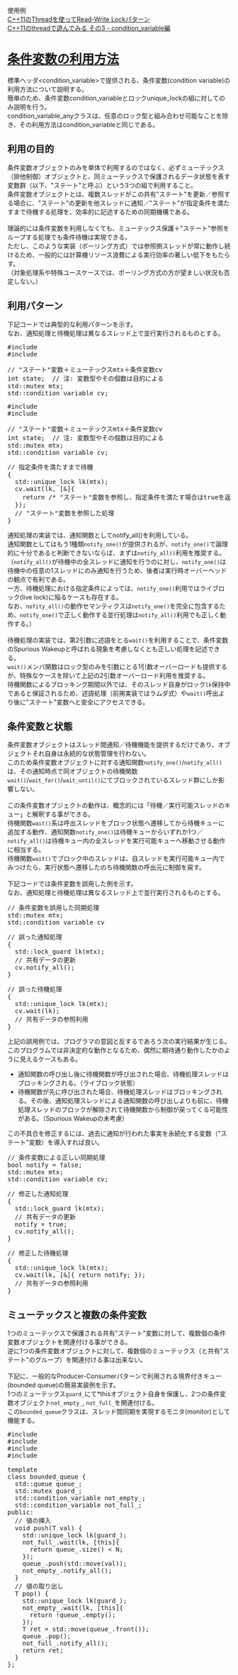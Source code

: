 使用例<br/>
[C++11のThreadを使ってRead-Write Lockパターン](https://qiita.com/hiro4669/items/bffbfa93312f2b7f6870)<br/>
[C++11のthreadで遊んでみる その3 - condition_variable編](https://minus9d.hatenablog.com/entry/20131009/1381326432)<br/>

# [条件変数の利用方法](https://cpprefjp.github.io/article/lib/how_to_use_cv.html)

標準ヘッダ<condition_variable>で提供される、条件変数(condition variable)の利用方法について説明する。<br/>
簡単のため、条件変数condition_variableとロックunique_lock<mutex>の組に対してのみ説明を行う。<br/>
condition_variable_anyクラスは、任意のロック型と組み合わせ可能なことを除き、その利用方法はcondition_variableと同じである。<br/>

## 利用の目的

条件変数オブジェクトのみを単体で利用するのではなく、必ずミューテックス（排他制御）オブジェクトと、同ミューテックスで保護されるデータ状態を表す変数群（以下、"ステート"と呼ぶ）という3つの組で利用すること。<br/>
条件変数オブジェクトとは、複数スレッドがこの共有"ステート"を更新／参照する場合に、"ステート"の更新を他スレッドに通知／"ステート"が指定条件を満たすまで待機する処理を、効率的に記述するための同期機構である。<br/>
<br/>
理論的には条件変数を利用しなくても、ミューテックス保護＋"ステート"参照をループする処理でも条件待機は実現できる。<br/>
ただし、このような実装（ポーリング方式）では参照側スレッドが常に動作し続けるため、一般的には計算機リソース浪費による実行効率の著しい低下をもたらす。<br/>
（対象処理系や特殊ユースケースでは、ポーリング方式の方が望ましい状況も否定しない。）<br/>

## 利用パターン

下記コードでは典型的な利用パターンを示す。<br/>
なお、通知処理と待機処理は異なるスレッド上で並行実行されるものとする。<br/>

<pre>
#include <mutex>
#include <condition_variable>

// "ステート"変数＋ミューテックスmtx＋条件変数cv
int state;  // 注: 変数型やその個数は目的による
std::mutex mtx;
std::condition_variable cv;
</pre>

<pre>
#include <mutex>
#include <condition_variable>

// "ステート"変数＋ミューテックスmtx＋条件変数cv
int state;  // 注: 変数型やその個数は目的による
std::mutex mtx;
std::condition_variable cv;
</pre>

<pre>
// 指定条件を満たすまで待機
{
  std::unique_lock<std::mutex> lk(mtx);
  cv.wait(lk, [&]{
    return /* "ステート"変数を参照し、指定条件を満たす場合はtrueを返す */;
  });
  // "ステート"変数を参照した処理
}
</pre>

通知処理の実装では、通知関数としてnotify_all()を利用している。<br/>
通知関数としてはもう1種類`notify_one()`が提供されるが、`notify_one()`で論理的に十分であると判断できないならば、まずは`notify_all()`利用を推奨する。<br/>
（`notify_all()`が待機中の全スレッドに通知を行うのに対し、`notify_one()`は待機中の任意の1スレッドにのみ通知を行うため、後者は実行時オーバーヘッドの観点で有利である。<br/>
一方、待機処理における指定条件によっては、`notify_one()`利用ではライブロック(live lock)に陥るケースも存在する。<br/>
なお、`nofity_all()`の動作セマンティクスは`notify_one()`を完全に包含するため、`notify_one()`で正しく動作する並行処理は`notify_all()`利用でも正しく動作する。）<br/>
<br/>
待機処理の実装では、第2引数に述語をとる`wait()`を利用することで、条件変数のSpurious Wakeupと呼ばれる現象を考慮しなくとも正しい処理を記述できる。<br/>
`wait()`メンバ関数はロック型のみを引数にとる1引数オーバーロードも提供するが、特殊なケースを除いて上記の2引数オーバーロード利用を推奨する。<br/>
待機関数によるブロッキング期間以外では、そのスレッド自身がロック`lk`保持中であると保証されるため、述語処理（前掲実装ではラムダ式）や`wait()`呼出より後に"ステート"変数へと安全にアクセスできる。<br/>

## 条件変数と状態

条件変数オブジェクトはスレッド間通知／待機機能を提供するだけであり、オブジェクトそれ自身は永続的な状態管理を行わない。<br/>
このため条件変数オブジェクトに対する通知関数`notify_one()`/`notify_all()`は、その通知時点で同オブジェクトの待機関数`wait()`/`wait_for()`/`wait_until()`にてブロックされているスレッド群にしか影響しない。<br/>
<br/>
この条件変数オブジェクトの動作は、概念的には「待機／実行可能スレッドのキュー」と解釈する事ができる。<br/>
待機関数`wait()`系は呼出スレッドをブロック状態へ遷移してから待機キューに追加する動作、通知関数`notify_one()`は待機キューからいずれか1つ／`notify_all()`は待機キュー内の全スレッドを実行可能キューへ移動させる動作に相当する。<br/>
待機関数`wait()`でブロック中のスレッドは、自スレッドを実行可能キュー内でみつけたら、実行状態へ遷移したのち待機関数の呼出元に制御を戻す。<br/>
<br/>
下記コードでは条件変数を誤用した例を示す。<br/>
なお、通知処理と待機処理は異なるスレッド上で並行実行されるものとする。<br/>

<pre>
// 条件変数を誤用した同期処理
std::mutex mtx;
std::condition_variable cv
</pre>
<pre>
// 誤った通知処理
{
  std::lock_guard<std::mutex> lk(mtx);
  // 共有データの更新
  cv.notify_all();
}
</pre>
<pre>
// 誤った待機処理
{
  std::unique_lock<std::mutex> lk(mtx);
  cv.wait(lk);
  // 共有データの参照利用
}
</pre>

上記の誤用例では、プログラマの意図と反するであろう次の実行結果が生じる。<br/>
このプログラムでは非決定的な動作となるため、偶然に期待通り動作したかのように見えるケースもある。<br/>

- 通知関数の呼び出し後に待機関数が呼び出された場合、待機処理スレッドはブロッキングされる。（ライブロック状態）
- 待機関数が先に呼び出された場合、待機処理スレッドはブロッキングされる。その後、通知処理スレッドによる通知関数の呼び出しよりも前に、待機処理スレッドのブロックが解除されて待機関数から制御が戻ってくる可能性がある。（Spurious Wakeupの未考慮）

この不具合を修正するには、過去に通知が行われた事実を永続化する変数（"ステート"変数）を導入すれば良い。<br/>

<pre>
// 条件変数による正しい同期処理
bool notify = false;
std::mutex mtx;
std::condition_variable cv;
</pre>
<pre>
// 修正した通知処理
{
  std::lock_guard<std::mutex> lk(mtx);
  // 共有データの更新
  notify = true;
  cv.notify_all();
}
</pre>
<pre>
// 修正した待機処理
{
  std::unique_lock<std::mutex> lk(mtx);
  cv.wait(lk, [&]{ return notify; });
  // 共有データの参照利用
}
</pre>

## ミューテックスと複数の条件変数
1つのミューテックスで保護される共有"ステート"変数に対して、複数個の条件変数オブジェクトを関連付ける事ができる。<br/>
逆に1つの条件変数オブジェクトに対して、複数個のミューテックス（と共有"ステート"のグループ）を関連付ける事は出来ない。<br/>
<br/>
下記に、一般的なProducer-Consumerパターンで利用される境界付きキュー(bounded queue)の簡易実装例を示す。<br/>
1つのミューテックス`guard_`にて*thisオブジェクト自身を保護し、2つの条件変数オブジェクト`not_empty_`, `not_full_`を関連付ける。<br/>
この`bounded_queue`クラスは、スレッド間同期を実現するモニタ(monitor)として機能する。<br/>

<pre>
#include <utility>
#include <queue>
#include <mutex>
#include <condition_variable>

template<typename T, size_t N>
class bounded_queue {
  std::queue<T> queue_;
  std::mutex guard_;
  std::condition_variable not_empty_;
  std::condition_variable not_full_;
public:
  // 値の挿入
  void push(T val) {
    std::unique_lock<std::mutex> lk(guard_);
    not_full_.wait(lk, [this]{
      return queue_.size() < N;
    });
    queue_.push(std::move(val));
    not_empty_.notify_all();
  }
  // 値の取り出し
  T pop() {
    std::unique_lock<std::mutex> lk(guard_);
    not_empty_.wait(lk, [this]{
      return !queue_.empty();
    });
    T ret = std::move(queue_.front());
    queue_.pop();
    not_full_.notify_all();
    return ret;
  }
};
</pre>
